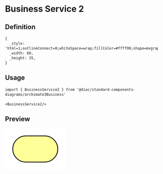 # Business Service 2

## Definition

```
{
  _style: 'html=1;outlineConnect=0;whiteSpace=wrap;fillColor=#ffff99;shape=mxgraph.archimate3.service;',
  _width: 60,
  _height: 35,
}
```

## Usage

```
import { BusinessService2 } from '@diac/standard-components-diagrams/archimate3Business'

<BusinessService2/>
```

## Preview

<img src="./business-service-2.png" width="200"/>
